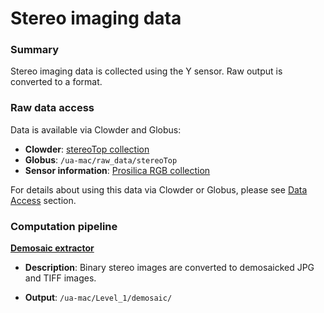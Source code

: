 # Stereo imaging data

### Summary

Stereo imaging data is collected using the Y sensor. Raw output is converted to a format.

### Raw data access

Data is available via Clowder and Globus:

* **Clowder**:  [stereoTop collection](https://terraref.ncsa.illinois.edu/clowder/collection/5728bb56e4b03269d70787b4)
* **Globus**: `/ua-mac/raw_data/stereoTop`
* **Sensor information**: [Prosilica RGB collection](https://terraref.ncsa.illinois.edu/clowder/datasets/5817873d4f0ce77b6655b269) 

For details about using this data via Clowder or Globus, please see [Data Access](/how-to-access-data.md) section.

### Computation pipeline

[**Demosaic extractor**](https://github.com/terraref/extractors-stereo-rgb)

* **Description**: Binary stereo images are converted to demosaicked JPG and TIFF images.

* **Output**: `/ua-mac/Level_1/demosaic/`

